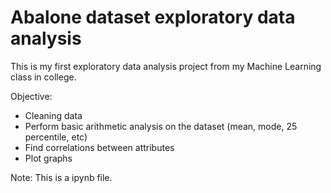# Abalone dataset exploratory data analysis

This is my first exploratory data analysis project from my Machine Learning class in college.

Objective:

- Cleaning data
- Perform basic arithmetic analysis on the dataset (mean, mode, 25 percentile, etc)
- Find correlations between attributes
- Plot graphs

Note: This is a ipynb file. 
